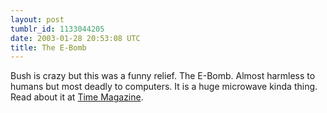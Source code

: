 ```yaml
---
layout: post
tumblr_id: 1133044205  
date: 2003-01-28 20:53:08 UTC
title: The E-Bomb
---
```


Bush is crazy but this was a funny relief. The E-Bomb. Almost harmless to humans but most deadly to computers. It is a huge microwave kinda thing. Read about it at <a href="http://www.time.com/time/covers/1101030127/nmicro.html" target="_blank">Time Magazine</a>.
